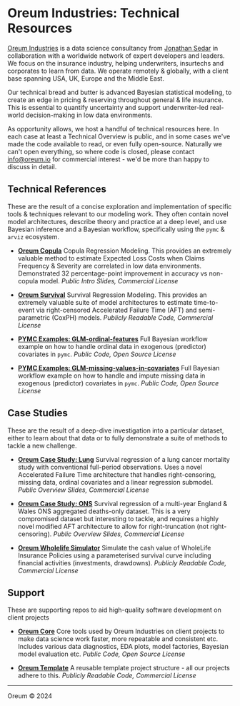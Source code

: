 # Oreum Industries: Technical Resources

[Oreum Industries](https://oreum.io) is a data science consultancy from 
[Jonathan Sedar](https://github.com/jonsedar) in collaboration with a worldwide
network of expert developers and leaders. We focus on the insurance industry, 
helping underwriters, insurtechs and corporates to learn from data. We operate 
remotely & globally, with a client base spanning USA, UK, Europe and the Middle 
East.

Our technical bread and butter is advanced Bayesian statistical modeling, 
to create an edge in pricing & reserving throughout general & life insurance.
This is essential to quantify uncertainty and support underwriter-led real-world 
decision-making in low data environments.

As opportunity allows, we host a handful of technical resources here. In each 
case at least a Technical Overview is public, and in some cases we've made the 
code available to read, or even fully open-source. Naturally we can't open 
everything, so where code is closed, please contact 
[info@oreum.io](mailto:info@oreum.io) for commercial interest - we'd be more 
than happy to discuss in detail.

## Technical References

These are the result of a concise exploration and implementation of specific 
tools & techniques relevant to our modeling work. They often contain novel
model architectures, describe theory and practice at a deep level, and use 
Bayesian inference and a Bayesian workflow, specifically using the 
`pymc` & `arviz` ecosystem. 

+ [**Oreum Copula**](https://oreum-industries.github.io/oreum_copula/#/) 
  Copula Regression Modeling. This provides an extremely valuable method to 
  estimate Expected Loss Costs when Claims Frequency & Severity are 
  correlated in low data environments. Demonstrated 32 percentage-point 
  improvement in accuracy vs non-copula model. _Public Intro Slides, Commercial License_

+ [**Oreum Survival**](https://github.com/oreum-industries/oreum_survival) 
  Survival Regression Modeling. This provides an extremely valuable suite of 
  model architectures to estimate time-to-event via right-censored Accelerated 
  Failure Time (AFT) and semi-parametric (CoxPH) models. 
  _Publicly Readable Code, Commercial License_

+ [**PYMC Examples: GLM-ordinal-features**](https://www.pymc.io/projects/examples/en/latest/generalized_linear_models/GLM-ordinal-features.html)
  Full Bayesian workflow example on how to handle ordinal data in exogenous 
  (predictor) covariates in `pymc`.
  _Public Code, Open Source License_

+ [**PYMC Examples: GLM-missing-values-in-covariates**](https://www.pymc.io/projects/examples/en/latest/generalized_linear_models/GLM-missing-values-in-covariates.html)
  Full Bayesian workflow example on how to handle and impute missing data in 
  exogenous (predictor) covariates in `pymc`. 
  _Public Code, Open Source License_


## Case Studies

These are the result of a deep-dive investigation into a particular dataset, 
either to learn about that data or to fully demonstrate a suite of methods to
tackle a new challenge.

+ [**Oreum Case Study: Lung**](https://oreum-industries.github.io/oreum_cs_lung/#/)
  Survival regression of a lung cancer mortality study with conventional 
  full-period observations. Uses a novel Accelerated Failure Time architecture 
  that handles right-censoring, missing data, ordinal covariates and a linear 
  regression submodel. _Public Overview Slides, Commercial License_

+ [**Oreum Case Study: ONS**](https://oreum-industries.github.io/oreum_cs_ons/#/)
  Survival regression of a multi-year England & Wales ONS aggregated deaths-only 
  dataset. This is a very compromised dataset but interesting to tackle, and 
  requires a highly novel modified AFT architecture to allow for right-truncation 
  (not right-censoring). _Public Overview Slides, Commercial License_

+ [**Oreum Wholelife Simulator**](https://github.com/oreum-industries/oreum_mre_wholelife)
   Simulate the cash value of WholeLife Insurance Policies using a parameterised
   survival curve including financial activities (investments, drawdowns).
  _Publicly Readable Code, Commercial License_


## Support

These are supporting repos to aid high-quality software development on client 
projects

+ [**Oreum Core**](https://github.com/oreum-industries/oreum_core) Core tools
  used by Oreum Industries on client projects to make data science work faster,
  more repeatable and consistent etc. Includes various data diagnostics, EDA 
  plots, model factories, Bayesian model evaluation etc. 
  _Public Code, Open Source License_

+ [**Oreum Template**](https://github.com/oreum-industries/oreum_template) A 
  reusable template project structure - all our projects adhere to this.
  _Publicly Readable Code, Commercial License_


---
Oreum &copy; 2024

